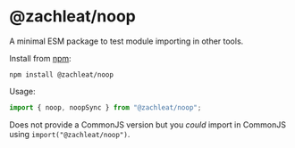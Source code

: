 # @zachleat/noop

A minimal ESM package to test module importing in other tools.

Install from [npm](https://www.npmjs.com/package/@zachleat/noop):

```
npm install @zachleat/noop
```

Usage:

```js
import { noop, noopSync } from "@zachleat/noop";
```

Does not provide a CommonJS version but you _could_ import in CommonJS using `import("@zachleat/noop")`.